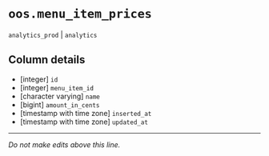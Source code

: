 # `oos.menu_item_prices`
`analytics_prod` | `analytics`

## Column details
* [integer]   `id`
* [integer]   `menu_item_id`
* [character varying] `name`
* [bigint]    `amount_in_cents`
* [timestamp with time zone] `inserted_at`
* [timestamp with time zone] `updated_at`

-------------------------------------------------------------------------------
*Do not make edits above this line.*
